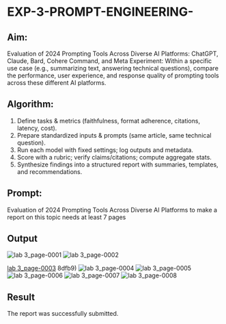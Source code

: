 # EXP-3-PROMPT-ENGINEERING-

## Aim: 
Evaluation of 2024 Prompting Tools Across Diverse AI Platforms: 
ChatGPT, Claude, Bard, Cohere Command, and Meta
Experiment:
Within a specific use case (e.g., summarizing text, answering technical questions), compare the performance, user experience, and response quality of prompting tools across these different AI platforms.

## Algorithm:
1. Define tasks & metrics (faithfulness, format adherence, citations, latency, cost).
2. Prepare standardized inputs & prompts (same article, same technical question).
3. Run each model with fixed settings; log outputs and metadata.
4. Score with a rubric; verify claims/citations; compute aggregate stats.
5. Synthesize findings into a structured report with summaries, templates, and recommendations.

## Prompt:
Evaluation of 2024 Prompting Tools Across Diverse AI Platforms to make a report on this topic needs at least 7 pages

## Output
![lab 3_page-0001](https://github.com/user-attachments/assets/a9624f40-1baa-4e50-8581-d4605c99bbca)
![lab 3_page-0002](https://github.com/user-attachments/assets/3640fdca-6762-4eec-9541-4514c0a1e8bd)

[lab 3_page-0003](https://github.com/user-attachments/assets/2e3c8c31-0f33-4ffc-91cd-613489e1e825)
8dfb9)
![lab 3_page-0004](https://github.com/user-attachments/assets/595b12d6-be47-4a88-a86f-3b981201fa47)
![lab 3_page-0005](https://github.com/user-attachments/assets/a1424ce9-28b5-46a2-841a-9cfbd30b6a7f)
![lab 3_page-0006](https://github.com/user-attachments/assets/40100376-5611-48fe-b54a-688de90b958b)
![lab 3_page-0007](https://github.com/user-attachments/assets/77a67111-a897-485b-a953-719c53ce7a32)
![lab 3_page-0008](https://github.com/user-attachments/assets/800dbc0b-dcd9-4836-8a9f-56051e8cc86c)

## Result
The report was successfully submitted.
